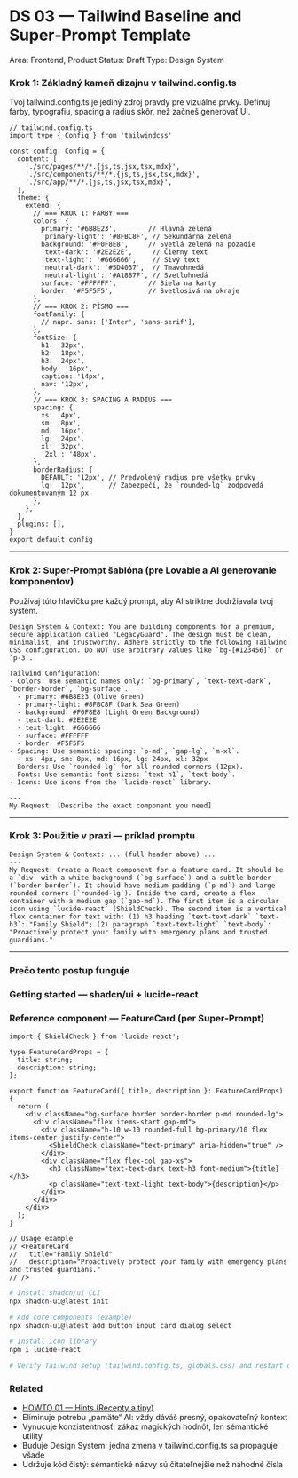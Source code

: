 # DS 03 — Tailwind Baseline and Super‑Prompt Template

Area: Frontend, Product
Status: Draft
Type: Design System

### Krok 1: Základný kameň dizajnu v tailwind.config.ts

Tvoj tailwind.config.ts je jediný zdroj pravdy pre vizuálne prvky. Definuj farby, typografiu, spacing a radius skôr, než začneš generovať UI.

```tsx
// tailwind.config.ts
import type { Config } from 'tailwindcss'

const config: Config = {
  content: [
    './src/pages/**/*.{js,ts,jsx,tsx,mdx}',
    './src/components/**/*.{js,ts,jsx,tsx,mdx}',
    './src/app/**/*.{js,ts,jsx,tsx,mdx}',
  ],
  theme: {
    extend: {
      // === KROK 1: FARBY ===
      colors: {
        primary: '#6B8E23',        // Hlavná zelená
        'primary-light': '#8FBC8F', // Sekundárna zelená
        background: '#F0F8E8',     // Svetlá zelená na pozadie
        'text-dark': '#2E2E2E',     // Čierny text
        'text-light': '#666666',    // Sivý text
        'neutral-dark': '#5D4037',  // Tmavohnedá
        'neutral-light': '#A1887F', // Svetlohnedá
        surface: '#FFFFFF',        // Biela na karty
        border: '#F5F5F5',         // Svetlosivá na okraje
      },
      // === KROK 2: PÍSMO ===
      fontFamily: {
        // napr. sans: ['Inter', 'sans-serif'],
      },
      fontSize: {
        h1: '32px',
        h2: '18px',
        h3: '24px',
        body: '16px',
        caption: '14px',
        nav: '12px',
      },
      // === KROK 3: SPACING A RADIUS ===
      spacing: {
        xs: '4px',
        sm: '8px',
        md: '16px',
        lg: '24px',
        xl: '32px',
        '2xl': '48px',
      },
      borderRadius: {
        DEFAULT: '12px', // Predvolený radius pre všetky prvky
        lg: '12px',      // Zabezpečí, že `rounded-lg` zodpovedá dokumentovaným 12 px
      },
    },
  },
  plugins: [],
}
export default config
```

---

### Krok 2: Super‑Prompt šablóna (pre Lovable a AI generovanie komponentov)

Používaj túto hlavičku pre každý prompt, aby AI striktne dodržiavala tvoj systém.

```
Design System & Context: You are building components for a premium, secure application called "LegacyGuard". The design must be clean, minimalist, and trustworthy. Adhere strictly to the following Tailwind CSS configuration. Do NOT use arbitrary values like `bg-[#123456]` or `p-3`.

Tailwind Configuration:
- Colors: Use semantic names only: `bg-primary`, `text-text-dark`, `border-border`, `bg-surface`.
  - primary: #6B8E23 (Olive Green)
  - primary-light: #8FBC8F (Dark Sea Green)
  - background: #F0F8E8 (Light Green Background)
  - text-dark: #2E2E2E
  - text-light: #666666
  - surface: #FFFFFF
  - border: #F5F5F5
- Spacing: Use semantic spacing: `p-md`, `gap-lg`, `m-xl`.
  - xs: 4px, sm: 8px, md: 16px, lg: 24px, xl: 32px
- Borders: Use `rounded-lg` for all rounded corners (12px).
- Fonts: Use semantic font sizes: `text-h1`, `text-body`.
- Icons: Use icons from the `lucide-react` library.

---
My Request: [Describe the exact component you need]
```

---

### Krok 3: Použitie v praxi — príklad promptu

```
Design System & Context: ... (full header above) ...
---
My Request: Create a React component for a feature card. It should be a `div` with a white background (`bg-surface`) and a subtle border (`border-border`). It should have medium padding (`p-md`) and large rounded corners (`rounded-lg`). Inside the card, create a flex container with a medium gap (`gap-md`). The first item is a circular icon using `lucide-react` (ShieldCheck). The second item is a vertical flex container for text with: (1) h3 heading `text-text-dark` `text-h3`: "Family Shield"; (2) paragraph `text-text-light` `text-body`: "Proactively protect your family with emergency plans and trusted guardians."
```

---

### Prečo tento postup funguje

### Getting started — shadcn/ui + lucide-react

### Reference component — FeatureCard (per Super‑Prompt)

```tsx
import { ShieldCheck } from 'lucide-react';

type FeatureCardProps = {
  title: string;
  description: string;
};

export function FeatureCard({ title, description }: FeatureCardProps) {
  return (
    <div className="bg-surface border border-border p-md rounded-lg">
      <div className="flex items-start gap-md">
        <div className="h-10 w-10 rounded-full bg-primary/10 flex items-center justify-center">
          <ShieldCheck className="text-primary" aria-hidden="true" />
        </div>
        <div className="flex flex-col gap-xs">
          <h3 className="text-text-dark text-h3 font-medium">{title}</h3>
          <p className="text-text-light text-body">{description}</p>
        </div>
      </div>
    </div>
  );
}

// Usage example
// <FeatureCard
//   title="Family Shield"
//   description="Proactively protect your family with emergency plans and trusted guardians."
// />
```

```bash
# Install shadcn/ui CLI
npx shadcn-ui@latest init

# Add core components (example)
npx shadcn-ui@latest add button input card dialog select

# Install icon library
npm i lucide-react

# Verify Tailwind setup (tailwind.config.ts, globals.css) and restart dev server
```

### Related

- [HOWTO 01 — Hints (Recepty a tipy)](HOWTO%2001%20%E2%80%94%20Hints%20(Recepty%20a%20tipy)%20b7641860ffae4c87aa97abc94d97adba.md)
- Eliminuje potrebu „pamäte“ AI: vždy dáváš presný, opakovateľný kontext
- Vynucuje konzistentnosť: zákaz magických hodnôt, len sémantické utility
- Buduje Design System: jedna zmena v tailwind.config.ts sa propaguje všade
- Udržuje kód čistý: sémantické názvy sú čitateľnejšie než náhodné čísla